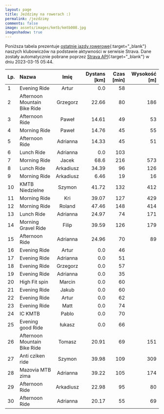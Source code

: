 ```yaml
---
layout: page
title: Jeździmy na rowerach :)
permalink: /jezdzimy
comments: false
image: assets/images/kmtb/kmtb008.jpg
imageshadow: true
---
```


Poniższa tabela prezentuje [ostatnie jazdy rowerowe](https://www.strava.com/clubs/336381){:target="_blank"} naszych klubowiczów na podstawie aktywności w serwisie Strava. Dane zostały automatycznie pobrane poprzez [Strava API](https://developers.strava.com/docs/reference/#api-Clubs-getClubActivitiesById){:target="_blank"} w dniu 2023-03-15 05:44.

Lp. | Nazwa | Imię | Dystans [km] | Czas [min] | Wysokość [m]
:--- | :--- | :---: | ---: | ---: | ---:
1|Evening Ride|Artur|0.0|58|
2|Afternoon Mountain Bike Ride|Grzegorz|22.66|80|186
3|Afternoon Ride|Paweł|14.61|49|53
4|Morning Ride|Paweł|14.76|45|55
5|Afternoon Ride|Adrianna|14.33|45|51
6|Lunch Ride|Adrianna|0.0|103|
7|Morning Ride|Jacek|68.6|216|573
8|Lunch Ride|Arkadiusz|34.39|96|126
9|Morning Ride|Arkadiusz|6.46|19|16
10|KMTB Niedzielne |Szymon|41.72|132|412
11|Morning Ride|Kri|39.07|127|429
12|Morning Ride|Roland|47.46|148|414
13|Lunch Ride|Adrianna|24.97|74|171
14|Morning Gravel Ride|Filip|39.59|126|179
15|Afternoon Ride|Adrianna|24.96|70|89
16|Evening Ride|Artur|0.0|46|
17|Evening Ride|Adrianna|0.0|51|
18|Evening Ride|Grzegorz|0.0|57|
19|Evening Ride|Adrianna|0.0|35|
20|High Fit spin |Marcin|0.0|60|
21|Evening Ride|Jakub|0.0|60|
22|Evening Ride|Artur|0.0|62|
23|Evening Ride|Matt|0.0|74|
24|IC KMTB|Pablo|0.0|70|
25|Evening good  Ride|łukasz|0.0|66|
26|Afternoon Mountain Bike Ride|Tomasz|20.91|69|151
27|Anti cziken ride|Szymon|39.98|109|309
28|Mazovia MTB zima|Adrianna|39.22|105|174
29|Afternoon Ride|Arkadiusz|22.98|95|80
30|Afternoon Ride|Adrianna|20.17|55|69
